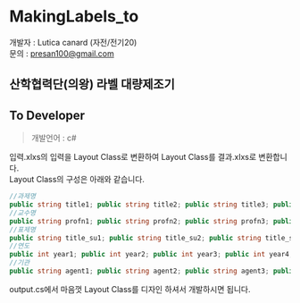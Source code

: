 # MakingLabels_to
개발자 : Lutica canard (자전/전기20)   
문의 : presan100@gmail.com

## 산학협력단(의왕) 라벨 대량제조기

## To Developer    
> 개발언어 :  c#   

입력.xlxs의 입력을 Layout Class로 변환하여 Layout Class를 결과.xlxs로 변환합니다.   
Layout Class의 구성은 아래와 같습니다.   
```C#
//과제명
public string title1; public string title2; public string title3; public string title4; public string title5; public string title6; public string title7; 
//교수명
public string profn1; public string profn2; public string profn3; public string profn4; public string profn5; public string profn6; public string profn7; 
//표제명
public string title_su1; public string title_su2; public string title_su3; public string title_su4; public string title_su5; public string title_su6; public string title_su7;
//연도
public int year1; public int year2; public int year3; public int year4; public int year5; public int year6; public int year7; 
//기관
public string agent1; public string agent2; public string agent3; public string agent4; public string agent5; public string agent6; public string agent7;
```
output.cs에서 마음껏 Layout Class를 디자인 하셔서 개발하시면 됩니다. 
